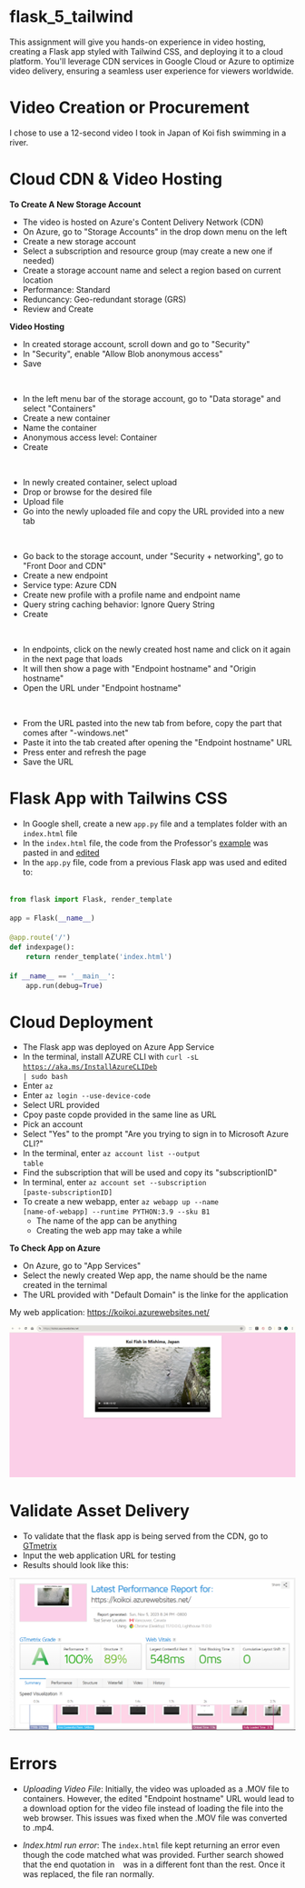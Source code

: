 # flask_5_tailwind
This assignment will give you hands-on experience in video hosting, creating a Flask app styled with Tailwind CSS, and deploying it to a cloud platform. You'll leverage CDN services in Google Cloud or Azure to optimize video delivery, ensuring a seamless user experience for viewers worldwide.

# Video Creation or Procurement 

I chose to use a 12-second video I took in Japan of Koi fish swimming in a river. 

# Cloud CDN & Video Hosting

**To Create A New Storage Account**

+ The video is hosted on Azure's Content Delivery Network (CDN)
+ On Azure, go to "Storage Accounts" in the drop down menu on the left
+ Create a new storage account 
+ Select a subscription and resource group (may create a new one if needed) 
+ Create a storage account name and select a region based on current location 
+ Performance: Standard 
+ Reduncancy: Geo-redundant storage (GRS)
+ Review and Create 

**Video Hosting**

+ In created storage account, scroll down and go to "Security" 
+ In "Security", enable "Allow Blob anonymous access"
+ Save
  
</br>

+ In the left menu bar of the storage account, go to "Data storage" and select "Containers"
+ Create a new container 
+ Name the container 
+ Anonymous access level: Container
+ Create

</br>

+ In newly created container, select upload
+ Drop or browse for the desired file 
+ Upload file 
+ Go into the newly uploaded file and copy the URL provided into a new tab

</br>

+ Go back to the storage account, under "Security + networking", go to "Front Door and CDN"
+ Create a new endpoint 
+ Service type: Azure CDN 
+ Create new profile with a profile name and endpoint name
+ Query string caching behavior: Ignore Query String 
+ Create 

</br>

+ In endpoints, click on the newly created host name and click on it again in the next page that loads 
+ It will then show a page with "Endpoint hostname" and "Origin hostname" 
+ Open the URL under "Endpoint hostname" 

</br>

+ From the URL pasted into the new tab from before, copy the part that comes after "-windows.net"
+ Paste it into the tab created after opening the "Endpoint hostname" URL
+ Press enter and refresh the page
+ Save the URL 

# Flask App with Tailwins CSS 

+ In Google shell, create a new <code>app.py</code> file and a templates folder with an <code>index.html</code> file 
+ In the <code>index.html</code> file, the code from the Professor's [example](https://github.com/hantswilliams/HHA_504_2023/blob/main/WK5/example_app/templates/index_tailwind.html) was pasted in and [edited](https://github.com/joyc3lin/flask_5_tailwind/blob/main/templates/index.html)
+ In the <code>app.py</code> file, code from a previous Flask app was used and edited to: 

```python

from flask import Flask, render_template

app = Flask(__name__)

@app.route('/')
def indexpage():
    return render_template('index.html')

if __name__ == '__main__':
    app.run(debug=True)

```

# Cloud Deployment 

+ The Flask app was deployed on Azure App Service 
+ In the terminal, install AZURE CLI with <code>curl -sL https://aka.ms/InstallAzureCLIDeb | sudo bash</code>
+ Enter <code>az</code>
+ Enter <code>az login --use-device-code</code>
+ Select URL provided
+ Cpoy paste copde provided in the same line as URL 
+ Pick an account 
+ Select "Yes" to the prompt "Are you trying to sign in to Microsoft Azure CLI?"
+ In the terminal, enter <code>az account list --output table</code>
+ Find the subscription that will be used and copy its "subscriptionID"
+ In terminal, enter <code>az account set --subscription [paste-subscriptionID]</code>
+ To create a new webapp, enter <code>az webapp up --name [name-of-webapp] --runtime PYTHON:3.9 --sku B1</code>
    + The name of the app can be anything
    + Creating the web app may take a while 

**To Check App on Azure**

+ On Azure, go to "App Services" 
+ Select the newly created Wep app, the name should be the name created in the ternimal 
+ The URL provided with "Default Domain" is the linke for the application 

My web application: https://koikoi.azurewebsites.net/

![koiapp](https://github.com/joyc3lin/flask_5_tailwind/blob/main/screenshots/flaskapp.png)


# Validate Asset Delivery 

+ To validate that the flask app is being served from the CDN, go to [GTmetrix](https://gtmetrix.com/)
+ Input the web application URL for testing
+ Results should look like this:

![GTmetrix](https://github.com/joyc3lin/flask_5_tailwind/blob/main/screenshots/GTmetrix.png)

# Errors

+ _Uploading Video File_: Initially, the video was uploaded as a .MOV file to containers. However, the edited "Endpoint hostname" URL would lead to a download option for the video file instead of loading the file into the web browser. This issues was fixed when the .MOV file was converted to .mp4. 

+ _Index.html run error_: The <code>index.html</code> file kept returning an error even though the code matched what was provided. Further search showed that the end quotation in <code><script src="https://cdn.tailwindcss.com"></script> </code> was in a different font than the rest. Once it was replaced, the file ran normally. 

